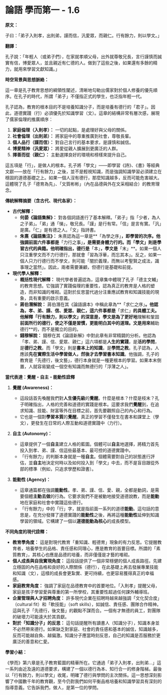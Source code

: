# 論語 學而第一 - 1.6

**原文：**

子曰：「弟子入則孝，出則弟，謹而信，汎愛眾，而親仁。行有餘力，則以學文。」

**翻譯：**

孔子說：「年輕人（或弟子們），在家就孝順父母，出外就尊敬兄長，言行謹慎而誠實有信，博愛眾人，並且親近有仁德的人。做到了這些之後，如果還有多餘的精力，就用來學習文獻知識。」

**時空背景與思想脈絡：**

這一章是孔子教育思想的綱領性闡述，清晰地勾勒出儒家對於個人修養的優先順序。在孔子的時代，所謂「弟子」不僅指正式的學生，也泛指年輕一代。

孔子認為，教育的根本目的不是培養知識分子，而是培養有德行的「君子」。因此，道德實踐（行）必須優先於知識學習（文）。這章的結構非常有層次感，展現了儒家倫理的推廣順序：

1.  **家庭倫理（入則孝）：** 一切的起點，是處理好與父母的關係。
2.  **社會倫理（出則弟）：** 將家庭中的尊重推廣到社會，尊敬長輩。
3.  **個人品行（謹而信）：** 對自己言行的基本要求，是謹慎和誠信。
4.  **博愛精神（汎愛眾）：** 將愛從親人擴展到更廣泛的人群。
5.  **擇善而從（親仁）：** 主動選擇良好的環境和榜樣來提升自己。

這五項是「行」，是做人的根本。孔子將「學文」——即學習《詩》、《書》等經典文獻——放在「行有餘力」之後，並不是輕視知識，而是強調知識學習必須建立在穩固的道德基礎之上。如果一個人沒有德行，那麼知識越多，反而可能危害越大。這體現了孔子「德育為先」、「文質彬彬」（內在品德與外在文采相結合）的教育理念。

**傳統解釋摘要（含古代、現代各家）：**

*   **古代解釋：**
    *   **何晏《論語集解》：** 對各個詞語進行了基本解釋。「弟子」指「少者，為人之子弟」。「弟」通「悌」，敬兄長。「謹」是行有常。「信」是言有實。「汎」是廣。「仁」是有德之人。「文」指詩書。
    *   **朱熹《論語集注》：** 朱熹認為這一章是**「為學之序」**，即學習的次序。他強調前面六件事都是**「力行之事」**，是需要身體力行的。而「學文」則是學習古代的典籍。他明確指出，德行是**「本」**，學文是**「末」**。如果一個人只注重學文而不力行德行，那就會「習為浮華，而忘其本」。反之，如果一個人只力行德行而不學文，則可能「闇於義理，而無以考聖賢之成法，識事理之當然」。因此，兩者需要兼顧，但德行是基礎和前提。
*   **現代學人解釋：**
    *   **概括性現代解釋：** 現代學者普遍認為，這章集中體現了孔子「德主文輔」的教育思想。它強調了實踐倫理的重要性，認為真正的教育是人格的塑造，而非知識的堆砌。這對於反思當代過分注重應試教育和知識技能的現象，具有重要的啟示意義。
    *   **蔣伯潛解說：** 蔣伯潛在其《論語讀本》中稱此章為**「求仁之序」**。他認為，孝、弟、謹、信、愛眾、親仁，這六件事都是**「求仁」**的具體工夫。他解釋「行有餘力，則以學文」的深意是，學文是為了更好地**理解和鞏固**前面所行的德行，使之不僅是習慣，更能明白其中的道理。文是用來**輔助德行**的，而不是獨立的目的。
    *   **錢穆解說：** 錢穆在其《論語新解》中對此章有非常精闢的分析。他認為「孝、弟、謹、信、愛眾、親仁」這六項都是**人生的實踐**，是**活的學問**，是**德行之教**。而「學文」則是**書本上的知識**，是**學問之教**。孔子認為，人應該**先在實際生活中學習做人，然後才去學習書本知識**。他強調，孔子的教育是「先德行，後文藝」，德行本身就是一種更根本的學習。如果本末倒置，人就容易變成一個空有知識而無德行的「浮薄之人」。

**當代表達：覺醒・自主・能動性詮釋**

1.  **覺醒 (Awareness)：**
    *   這段話首先喚醒我們對**人生優先級**的**覺醒**。什麼是根本？什麼是枝末？孔子明確指出，人格的完善和道德的實踐是根本。這要求我們**覺醒**到，在追求知識、技能、財富等外在目標之前，首先要觀照自己的內心和行為。
    *   它也是一個對**學習本質**的**覺醒**。真正的學習不僅發生在書本和課堂上（學文），更發生在日常的人際互動和道德實踐中（力行）。

2.  **自主 (Autonomy)：**
    *   這章提供了一個**自主**建立人格的藍圖。個體可以**自主**地選擇，將精力首先投入到孝、弟、謹、信這些最基本、最可控的道德實踐中。
    *   「行有餘力」的判斷本身就是一種**自主**。個體需要對自己的狀態進行評估，並**自主**地決定何時以及如何投入到「學文」中去，而不是盲目跟從外部的標準（例如，只追求學歷和證書）。

3.  **能動性 (Agency)：**
    *   這章通篇都在強調**能動性**。孝、弟、謹、信、愛、親，全都是動詞，是需要個體**主動去做**的行為。它要求我們不是被動地接受道德說教，而是**能動**地在家庭和社會中實踐這些德行。
    *   「行有餘力」中的「行」字，就是指前面一系列的道德**能動**。這句話的意思是，在充分發揮了道德實踐的**能動性**之後，再將這種**能動性**延伸到知識學習的領域。它構建了一個以**道德能動為核心**的成長模型。

**不同角度的現代詮釋：**

*   **教育學角度：** 這是對現代教育「重知識、輕德育」現象的有力反思。它提醒教育者，培養學生的品格、責任感和同理心，應是教育的首要目標。所謂的「素質教育」，其核心也應是品德的培養，而非僅僅是才藝的堆砌。
*   **個人成長與自我實現角度：** 這段話提供了一個非常穩健的個人成長路徑。先建立穩固的內在品格和良好的人際關係（德行），在此基礎上再去發展專業技能和知識（文），這樣的成長會更紮實、更可持續，也更容易獲得真正的幸福感。
*   **家庭教育角度：** 強調了家庭在品德教育中的首要地位。「入則孝」提醒父母，家庭是孩子學習愛與尊重的第一所學校，其重要性超過任何課外輔導班。
*   **企業管理與人才招聘角度：** 許多現代企業在招聘時越來越強調「文化契合度」（cultural fit）和「軟技能」（soft skills），如誠信、責任感、團隊合作精神。這與孔子「先德行，後文藝」的觀點不謀而合。一個有才無德的員工，對團隊的破壞力可能遠大於其貢獻。
*   **對於「知識分子」的反思：** 這句話提醒所有讀書人（知識分子），知識本身並不必然帶來德行。如果缺乏對家庭、社會的責任感和基本的誠信，知識越多，反而可能越自負、越偏激。知識分子應當時刻反思，自己的知識是否服務於更廣泛的善意和仁愛。

**學習小結：**

《學而》第六章是孔子教育藍圖的精華所在。它通過「弟子入則孝，出則弟...」這一系列由近及遠的道德要求，構建了一個以德行為本、知行合一的修身階梯。最後以「行有餘力，則以學文」收尾，明確了德行與學問的主次關係。這一思想深刻影響了中國數千年的教育觀，至今仍對我們如何平衡品格培養和知識學習具有深刻的指導意義。它告訴我們，做人，是第一位的學問。